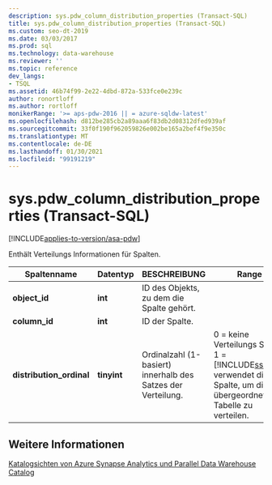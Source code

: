 ```yaml
---
description: sys.pdw_column_distribution_properties (Transact-SQL)
title: sys.pdw_column_distribution_properties (Transact-SQL)
ms.custom: seo-dt-2019
ms.date: 03/03/2017
ms.prod: sql
ms.technology: data-warehouse
ms.reviewer: ''
ms.topic: reference
dev_langs:
- TSQL
ms.assetid: 46b74f99-2e22-4dbd-872a-533fce0e239c
author: ronortloff
ms.author: rortloff
monikerRange: '>= aps-pdw-2016 || = azure-sqldw-latest'
ms.openlocfilehash: d812be285cb2a89aaa6f83db2d08312dfed939af
ms.sourcegitcommit: 33f0f190f962059826e002be165a2bef4f9e350c
ms.translationtype: MT
ms.contentlocale: de-DE
ms.lasthandoff: 01/30/2021
ms.locfileid: "99191219"
---
```

# <a name="syspdw_column_distribution_properties-transact-sql"></a>sys.pdw_column_distribution_properties (Transact-SQL)
[!INCLUDE[applies-to-version/asa-pdw](../../includes/applies-to-version/asa-pdw.md)]

  Enthält Verteilungs Informationen für Spalten.  
  
|Spaltenname|Datentyp|BESCHREIBUNG|Range|  
|-----------------|---------------|-----------------|-----------|  
|**object_id**|**int**|ID des Objekts, zu dem die Spalte gehört.||  
|**column_id**|**int**|ID der Spalte.||  
|**distribution_ordinal**|**tinyint**|Ordinalzahl (1-basiert) innerhalb des Satzes der Verteilung.|0 = keine Verteilungs Spalte. 1 = [!INCLUDE[ssSDW](../../includes/sssdw-md.md)] verwendet diese Spalte, um die übergeordnete Tabelle zu verteilen.|  
  
## <a name="see-also"></a>Weitere Informationen  
 [Katalogsichten von Azure Synapse Analytics und Parallel Data Warehouse Catalog](../../relational-databases/system-catalog-views/sql-data-warehouse-and-parallel-data-warehouse-catalog-views.md)  
  
  
